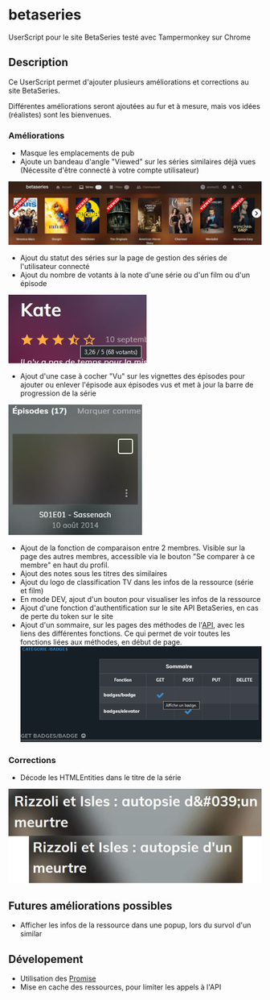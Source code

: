 # betaseries
UserScript pour le site BetaSeries testé avec Tampermonkey sur Chrome

## Description
Ce UserScript permet d'ajouter plusieurs améliorations et corrections au site BetaSeries.

Différentes améliorations seront ajoutées au fur et à mesure, mais vos idées (réalistes) sont les bienvenues.

### Améliorations
* Masque les emplacements de pub
* Ajoute un bandeau d'angle "Viewed" sur les séries similaires déjà vues (Nécessite d'être connecté à votre compte utilisateur)

![Séries similaires avec le bandeau vues](/img/similarsViewed.jpg "Séries similaires avec le bandeau vues")
* Ajout du statut des séries sur la page de gestion des séries de l'utilisateur connecté
* Ajout du nombre de votants à la note d'une série ou d'un film ou d'un épisode

![Nombre de votants](/img/nbVotants.jpg "Nombre de votants")
* Ajout d'une case à cocher "Vu" sur les vignettes des épisodes pour ajouter ou enlever l'épisode aux épisodes vus et met à jour la barre de progression de la série

![Case à cocher VU d'un épisode](/img/checkSeen.jpg "Case à cocher VU d'un épisode")
* Ajout de la fonction de comparaison entre 2 membres. Visible sur la page des autres membres, accessible via le bouton "Se comparer à ce membre" en haut du profil.
* Ajout des notes sous les titres des similaires
* Ajout du logo de classification TV dans les infos de la ressource (série et film)
* En mode DEV, ajout d'un bouton pour visualiser les infos de la ressource
* Ajout d'une fonction d'authentification sur le site API BetaSeries, en cas de perte du token sur le site
* Ajout d'un sommaire, sur les pages des méthodes de l'[API](https://www.betaseries.com/api/), avec les liens des différentes fonctions. Ce qui permet de voir toutes les fonctions liées aux méthodes, en début de page.
![Sommaire des méthodes de l'API](/img/sommaireMethodes.png "Sommaire des méthodes de l'API")

### Corrections
* Décode les HTMLEntities dans le titre de la série

![HTMLEntities](/img/HTMLEntities-title.png "HTMLEntities dans le titre")

## Futures améliorations possibles
* Afficher les infos de la ressource dans une popup, lors du survol d'un similar

## Dévelopement
* Utilisation des [Promise](https://developer.mozilla.org/fr/docs/Web/JavaScript/Reference/Global_Objects/Promise)
* Mise en cache des ressources, pour limiter les appels à l'API
